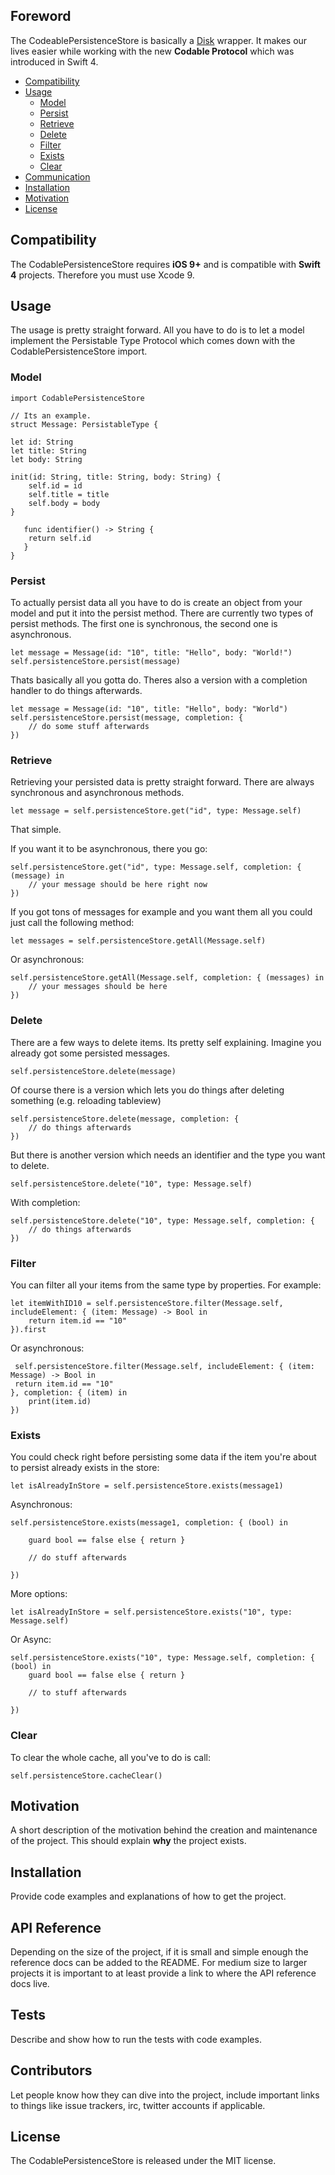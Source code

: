 
## Foreword 
The CodeablePersistenceStore is basically a [Disk](https://github.com/saoudrizwan/Disk) wrapper. It makes our lives easier while working with the new **Codable Protocol** which was introduced in Swift 4.

- [Compatibility](##compatibility)
- [Usage](##usage)
	- [Model](#model)
	- [Persist](#persist)
	- [Retrieve](#retrieve)
	- [Delete](#delete)
	- [Filter](#filter)
	- [Exists](#exists)
	- [Clear](#cache)
- [Communication](#communication)
- [Installation](#installation)
- [Motivation](#motivation)
- [License](#license)

## Compatibility

The CodablePersistenceStore requires **iOS 9+** and is compatible with **Swift 4** projects. Therefore you must use Xcode 9.

## Usage

The usage is pretty straight forward. All you have to do is to let a model implement the Persistable Type Protocol which comes down with the CodablePersistenceStore import.

### Model

    import CodablePersistenceStore
    
	// Its an example.
	struct Message: PersistableType {
    
    let id: String
    let title: String
    let body: String
	
	init(id: String, title: String, body: String) {
		self.id = id
		self.title = title
		self.body = body
	}
    
	   func identifier() -> String {
        return self.id
	   }
	}

### Persist

To actually persist data all you have to do is create an object from your model and put it into the persist method. There are currently two types of persist methods. The first one is synchronous, the second one is asynchronous.
	
	let message = Message(id: "10", title: "Hello", body: "World!")
    self.persistenceStore.persist(message)
 
 Thats basically all you gotta do. Theres also a version with a completion handler to do things afterwards.

    let message = Message(id: "10", title: "Hello", body: "World")
    self.persistenceStore.persist(message, completion: { 
		// do some stuff afterwards
	})

### Retrieve
Retrieving your persisted data is pretty straight forward. There are always synchronous and asynchronous methods.

    let message = self.persistenceStore.get("id", type: Message.self)

That simple.

If you want it to be asynchronous, there you go:

    self.persistenceStore.get("id", type: Message.self, completion: { (message) in 
		// your message should be here right now
	})


If you got tons of messages for example and you want them all you could just call the following method:

    let messages = self.persistenceStore.getAll(Message.self)
	
Or asynchronous:

    self.persistenceStore.getAll(Message.self, completion: { (messages) in 
		// your messages should be here
	})
	
### Delete
 There are a few ways to delete items. Its pretty self explaining.
 Imagine you already got some persisted messages.

    self.persistenceStore.delete(message)
   
   Of course there is a version which lets you do things after deleting something (e.g. reloading tableview)

    self.persistenceStore.delete(message, completion: { 
		// do things afterwards
	})

But there is another version which needs an identifier and the type you want to delete.

    self.persistenceStore.delete("10", type: Message.self)
 
 With completion:

    self.persistenceStore.delete("10", type: Message.self, completion: {
		// do things afterwards
	})

### Filter
You can filter all your items from the same type by properties. For example:

    let itemWithID10 = self.persistenceStore.filter(Message.self, includeElement: { (item: Message) -> Bool in
    	return item.id == "10"
    }).first

Or asynchronous:

	 self.persistenceStore.filter(Message.self, includeElement: { (item: Message) -> Bool in
	 return item.id == "10"
	}, completion: { (item) in
		print(item.id)
	})

### Exists
You could check right before persisting some data if the item you're about to persist already exists in the store:

    let isAlreadyInStore = self.persistenceStore.exists(message1)

Asynchronous:

    self.persistenceStore.exists(message1, completion: { (bool) in 
		
		guard bool == false else { return }
		
		// do stuff afterwards
	
	})

More options:

    let isAlreadyInStore = self.persistenceStore.exists("10", type: Message.self)
   
   Or Async: 

    self.persistenceStore.exists("10", type: Message.self, completion: { (bool) in 
		guard bool == false else { return }
		
		// to stuff afterwards
		
	})

### Clear

To clear the whole cache, all you've to do is call:

    self.persistenceStore.cacheClear()



## Motivation

A short description of the motivation behind the creation and maintenance of the project. This should explain **why** the project exists.

## Installation

Provide code examples and explanations of how to get the project.

## API Reference

Depending on the size of the project, if it is small and simple enough the reference docs can be added to the README. For medium size to larger projects it is important to at least provide a link to where the API reference docs live.

## Tests

Describe and show how to run the tests with code examples.

## Contributors

Let people know how they can dive into the project, include important links to things like issue trackers, irc, twitter accounts if applicable.

## License

The CodablePersistenceStore is released under the MIT license.
